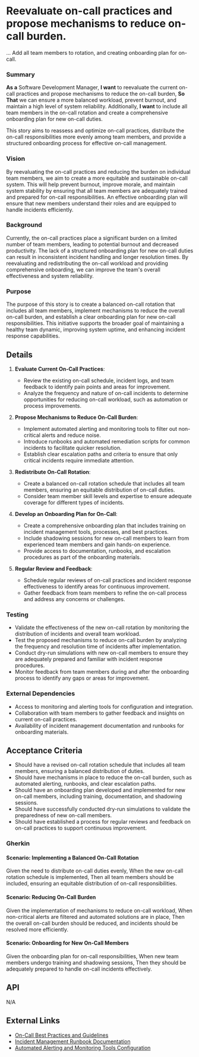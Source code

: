 
# Reevaluate on-call practices and propose mechanisms to reduce on-call burden.
... Add all team members to rotation, and creating onboarding plan for on-call.

### Summary
**As a** Software Development Manager, **I want** to reevaluate the current on-call practices and propose mechanisms to reduce the on-call burden, **So That** we can ensure a more balanced workload, prevent burnout, and maintain a high level of system reliability. Additionally, **I want** to include all team members in the on-call rotation and create a comprehensive onboarding plan for new on-call duties.

This story aims to reassess and optimize on-call practices, distribute the on-call responsibilities more evenly among team members, and provide a structured onboarding process for effective on-call management.

### Vision
By reevaluating the on-call practices and reducing the burden on individual team members, we aim to create a more equitable and sustainable on-call system. This will help prevent burnout, improve morale, and maintain system stability by ensuring that all team members are adequately trained and prepared for on-call responsibilities. An effective onboarding plan will ensure that new members understand their roles and are equipped to handle incidents efficiently.

### Background
Currently, the on-call practices place a significant burden on a limited number of team members, leading to potential burnout and decreased productivity. The lack of a structured onboarding plan for new on-call duties can result in inconsistent incident handling and longer resolution times. By reevaluating and redistributing the on-call workload and providing comprehensive onboarding, we can improve the team's overall effectiveness and system reliability.

### Purpose
The purpose of this story is to create a balanced on-call rotation that includes all team members, implement mechanisms to reduce the overall on-call burden, and establish a clear onboarding plan for new on-call responsibilities. This initiative supports the broader goal of maintaining a healthy team dynamic, improving system uptime, and enhancing incident response capabilities.

## Details
1. **Evaluate Current On-Call Practices**:
    - Review the existing on-call schedule, incident logs, and team feedback to identify pain points and areas for improvement.
    - Analyze the frequency and nature of on-call incidents to determine opportunities for reducing on-call workload, such as automation or process improvements.

2. **Propose Mechanisms to Reduce On-Call Burden**:
    - Implement automated alerting and monitoring tools to filter out non-critical alerts and reduce noise.
    - Introduce runbooks and automated remediation scripts for common incidents to facilitate quicker resolution.
    - Establish clear escalation paths and criteria to ensure that only critical incidents require immediate attention.

3. **Redistribute On-Call Rotation**:
    - Create a balanced on-call rotation schedule that includes all team members, ensuring an equitable distribution of on-call duties.
    - Consider team member skill levels and expertise to ensure adequate coverage for different types of incidents.

4. **Develop an Onboarding Plan for On-Call**:
    - Create a comprehensive onboarding plan that includes training on incident management tools, processes, and best practices.
    - Include shadowing sessions for new on-call members to learn from experienced team members and gain hands-on experience.
    - Provide access to documentation, runbooks, and escalation procedures as part of the onboarding materials.

5. **Regular Review and Feedback**:
    - Schedule regular reviews of on-call practices and incident response effectiveness to identify areas for continuous improvement.
    - Gather feedback from team members to refine the on-call process and address any concerns or challenges.

### Testing
- Validate the effectiveness of the new on-call rotation by monitoring the distribution of incidents and overall team workload.
- Test the proposed mechanisms to reduce on-call burden by analyzing the frequency and resolution time of incidents after implementation.
- Conduct dry-run simulations with new on-call members to ensure they are adequately prepared and familiar with incident response procedures.
- Monitor feedback from team members during and after the onboarding process to identify any gaps or areas for improvement.

### External Dependencies
- Access to monitoring and alerting tools for configuration and integration.
- Collaboration with team members to gather feedback and insights on current on-call practices.
- Availability of incident management documentation and runbooks for onboarding materials.

## Acceptance Criteria
- Should have a revised on-call rotation schedule that includes all team members, ensuring a balanced distribution of duties.
- Should have mechanisms in place to reduce the on-call burden, such as automated alerting, runbooks, and clear escalation paths.
- Should have an onboarding plan developed and implemented for new on-call members, including training, documentation, and shadowing sessions.
- Should have successfully conducted dry-run simulations to validate the preparedness of new on-call members.
- Should have established a process for regular reviews and feedback on on-call practices to support continuous improvement.

### Gherkin
#### Scenario: Implementing a Balanced On-Call Rotation
Given the need to distribute on-call duties evenly,
When the new on-call rotation schedule is implemented,
Then all team members should be included, ensuring an equitable distribution of on-call responsibilities.

#### Scenario: Reducing On-Call Burden
Given the implementation of mechanisms to reduce on-call workload,
When non-critical alerts are filtered and automated solutions are in place,
Then the overall on-call burden should be reduced, and incidents should be resolved more efficiently.

#### Scenario: Onboarding for New On-Call Members
Given the onboarding plan for on-call responsibilities,
When new team members undergo training and shadowing sessions,
Then they should be adequately prepared to handle on-call incidents effectively.

## API
N/A

## External Links
- [On-Call Best Practices and Guidelines](#)
- [Incident Management Runbook Documentation](#)
- [Automated Alerting and Monitoring Tools Configuration](#)
